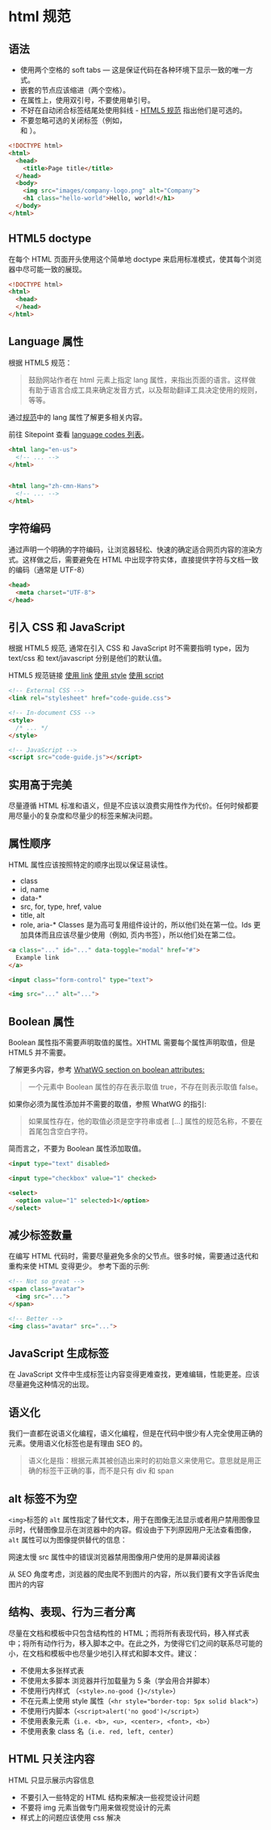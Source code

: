 # html 规范
## 语法
- 使用两个空格的 soft tabs — 这是保证代码在各种环境下显示一致的唯一方式。
- 嵌套的节点应该缩进（两个空格）。
- 在属性上，使用双引号，不要使用单引号。
- 不好在自动闭合标签结尾处使用斜线 - [HTML5 规范](https://dev.w3.org/html5/spec-author-view/syntax.html#syntax-start-tag) 指出他们是可选的。
- 不要忽略可选的关闭标签（例如，</li> 和 </body>）。
```html
<!DOCTYPE html>
<html>
  <head>
    <title>Page title</title>
  </head>
  <body>
    <img src="images/company-logo.png" alt="Company">
    <h1 class="hello-world">Hello, world!</h1>
  </body>
</html>
```
## HTML5 doctype
在每个 HTML 页面开头使用这个简单地 doctype 来启用标准模式，使其每个浏览器中尽可能一致的展现。
```html
<!DOCTYPE html>
<html>
  <head>
  </head>
</html>

```
## Language 属性
根据 HTML5 规范：

> 鼓励网站作者在 html 元素上指定 lang 属性，来指出页面的语言。这样做有助于语言合成工具来确定发音方式，以及帮助翻译工具决定使用的规则，等等。

通过[规范](https://w3c.github.io/html/semantics.html#the-html-element)中的 lang 属性了解更多相关内容。

前往 Sitepoint 查看 [language codes 列表](https://www.sitepoint.com/iso-2-letter-language-codes/)。
```html
<html lang="en-us">
  <!-- ... -->
</html>


<html lang="zh-cmn-Hans">
  <!-- ... -->
</html>
```
## 字符编码
通过声明一个明确的字符编码，让浏览器轻松、快速的确定适合网页内容的渲染方式。这样做之后，需要避免在 HTML 中出现字符实体，直接提供字符与文档一致的编码（通常是 UTF-8）
``` html
<head>
  <meta charset="UTF-8">
</head>
```
## 引入 CSS 和 JavaScript
根据 HTML5 规范, 通常在引入 CSS 和 JavaScript 时不需要指明 type，因为 text/css 和 text/javascript 分别是他们的默认值。

HTML5 规范链接
[使用 link](https://www.w3.org/TR/2011/WD-html5-20110525/semantics.html#the-link-element)
[使用 style](https://www.w3.org/TR/2011/WD-html5-20110525/semantics.html#the-style-element)
[使用 script](https://www.w3.org/TR/2011/WD-html5-20110525/scripting-1.html#the-script-element)
```html
<!-- External CSS -->
<link rel="stylesheet" href="code-guide.css">

<!-- In-document CSS -->
<style>
  /* ... */
</style>

<!-- JavaScript -->
<script src="code-guide.js"></script>
```
## 实用高于完美
尽量遵循 HTML 标准和语义，但是不应该以浪费实用性作为代价。任何时候都要用尽量小的复杂度和尽量少的标签来解决问题。
## 属性顺序

HTML 属性应该按照特定的顺序出现以保证易读性。

- class
- id, name
- data-*
- src, for, type, href, value
- title, alt
- role, aria-*
Classes 是为高可复用组件设计的，所以他们处在第一位。Ids 更加具体而且应该尽量少使用（例如, 页内书签），所以他们处在第二位。
```html
<a class="..." id="..." data-toggle="modal" href="#">
  Example link
</a>

<input class="form-control" type="text">

<img src="..." alt="...">
```
## Boolean 属性
Boolean 属性指不需要声明取值的属性。XHTML 需要每个属性声明取值，但是 HTML5 并不需要。

了解更多内容，参考 [WhatWG section on boolean attributes:](http://www.whatwg.org/specs/web-apps/current-work/multipage/common-microsyntaxes.html#boolean-attributes)

> 一个元素中 Boolean 属性的存在表示取值 true，不存在则表示取值 false。

如果你必须为属性添加并不需要的取值，参照 WhatWG 的指引:

> 如果属性存在，他的取值必须是空字符串或者 [...] 属性的规范名称，不要在首尾包含空白字符。

简而言之，不要为 Boolean 属性添加取值。
```html
<input type="text" disabled>

<input type="checkbox" value="1" checked>

<select>
  <option value="1" selected>1</option>
</select>
```
## 减少标签数量
在编写 HTML 代码时，需要尽量避免多余的父节点。很多时候，需要通过迭代和重构来使 HTML 变得更少。 参考下面的示例:
```html
<!-- Not so great -->
<span class="avatar">
  <img src="...">
</span>

<!-- Better -->
<img class="avatar" src="...">
```

## JavaScript 生成标签
在 JavaScript 文件中生成标签让内容变得更难查找，更难编辑，性能更差。应该尽量避免这种情况的出现。









## 语义化

我们一直都在说语义化编程，语义化编程，但是在代码中很少有人完全使用正确的元素。使用语义化标签也是有理由 SEO 的。

> 语义化是指：根据元素其被创造出来时的初始意义来使用它。意思就是用正确的标签干正确的事，而不是只有 div 和 span

## alt 标签不为空

`<img>`标签的 `alt` 属性指定了替代文本，用于在图像无法显示或者用户禁用图像显示时，代替图像显示在浏览器中的内容。假设由于下列原因用户无法查看图像，`alt` 属性可以为图像提供替代的信息：

网速太慢
src 属性中的错误浏览器禁用图像用户使用的是屏幕阅读器

从 SEO 角度考虑，浏览器的爬虫爬不到图片的内容，所以我们要有文字告诉爬虫图片的内容

## 结构、表现、行为三者分离

尽量在文档和模板中只包含结构性的 HTML；而将所有表现代码，移入样式表中；将所有动作行为，移入脚本之中。在此之外，为使得它们之间的联系尽可能的小，在文档和模板中也尽量少地引入样式和脚本文件。建议：

* 不使用太多张样式表
* 不使用太多脚本 浏览器并行加载量为 5 条（学会用合并脚本）
* 不使用行内样式 （`<style>.no-good {}</style>`）
* 不在元素上使用 style 属性（`<hr style="border-top: 5px solid black">`）
* 不使用行内脚本（`<script>alert('no good')</script>`）
* 不使用表象元素（`i.e. <b>, <u>, <center>, <font>, <b>`）
* 不使用表象 class 名（`i.e. red, left, center`）

## HTML 只关注内容

HTML 只显示展示内容信息

* 不要引入一些特定的 HTML 结构来解决一些视觉设计问题
* 不要将 img 元素当做专门用来做视觉设计的元素
* 样式上的问题应该使用 css 解决
